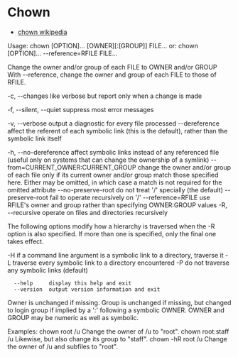 # Chown 

* [chown wikipedia](https://en.wikipedia.org/wiki/Chown)

Usage: chown [OPTION]... [OWNER][:[GROUP]] FILE...
  or:  chown [OPTION]... --reference=RFILE FILE...

Change the owner and/or group of each FILE to OWNER and/or GROUP With --reference, change the owner and group of each FILE to those of RFILE.

  -c, --changes          like verbose but report only when a change is made

  -f, --silent, --quiet  suppress most error messages

  -v, --verbose          output a diagnostic for every file processed
      --dereference      affect the referent of each symbolic link (this is
                         the default), rather than the symbolic link itself

  -h, --no-dereference   affect symbolic links instead of any referenced file
                         (useful only on systems that can change the
                         ownership of a symlink)
      --from=CURRENT_OWNER:CURRENT_GROUP
                         change the owner and/or group of each file only if
                         its current owner and/or group match those specified
                         here.  Either may be omitted, in which case a match
                         is not required for the omitted attribute
      --no-preserve-root  do not treat '/' specially (the default)
      --preserve-root    fail to operate recursively on '/'
      --reference=RFILE  use RFILE's owner and group rather than
                         specifying OWNER:GROUP values
  -R, --recursive        operate on files and directories recursively

The following options modify how a hierarchy is traversed when the -R
option is also specified.  If more than one is specified, only the final
one takes effect.

  -H                     if a command line argument is a symbolic link
                         to a directory, traverse it
  -L                     traverse every symbolic link to a directory
                         encountered
  -P                     do not traverse any symbolic links (default)

      --help     display this help and exit
      --version  output version information and exit

Owner is unchanged if missing.  Group is unchanged if missing, but changed
to login group if implied by a ':' following a symbolic OWNER.
OWNER and GROUP may be numeric as well as symbolic.

Examples:
  chown root /u        Change the owner of /u to "root".
  chown root:staff /u  Likewise, but also change its group to "staff".
  chown -hR root /u    Change the owner of /u and subfiles to "root".
